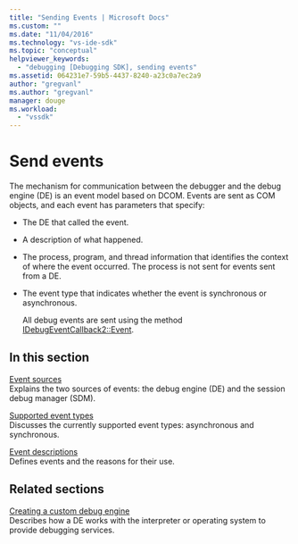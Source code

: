 ```yaml
---
title: "Sending Events | Microsoft Docs"
ms.custom: ""
ms.date: "11/04/2016"
ms.technology: "vs-ide-sdk"
ms.topic: "conceptual"
helpviewer_keywords: 
  - "debugging [Debugging SDK], sending events"
ms.assetid: 064231e7-59b5-4437-8240-a23c0a7ec2a9
author: "gregvanl"
ms.author: "gregvanl"
manager: douge
ms.workload: 
  - "vssdk"
---
```

# Send events
The mechanism for communication between the debugger and the debug engine (DE) is an event model based on DCOM. Events are sent as COM objects, and each event has parameters that specify:  
  
- The DE that called the event.  
  
- A description of what happened.  
  
- The process, program, and thread information that identifies the context of where the event occurred. The process is not sent for events sent from a DE.  
  
- The event type that indicates whether the event is synchronous or asynchronous.  
  
  All debug events are sent using the method [IDebugEventCallback2::Event](../../extensibility/debugger/reference/idebugeventcallback2-event.md).  
  
## In this section  
 [Event sources](../../extensibility/debugger/event-sources-visual-studio-sdk.md)  
 Explains the two sources of events: the debug engine (DE) and the session debug manager (SDM).  
  
 [Supported event types](../../extensibility/debugger/supported-event-types.md)  
 Discusses the currently supported event types: asynchronous and synchronous.  
  
 [Event descriptions](../../extensibility/debugger/event-descriptions.md)  
 Defines events and the reasons for their use.  
  
## Related sections  
 [Creating a custom debug engine](../../extensibility/debugger/creating-a-custom-debug-engine.md)  
 Describes how a DE works with the interpreter or operating system to provide debugging services.